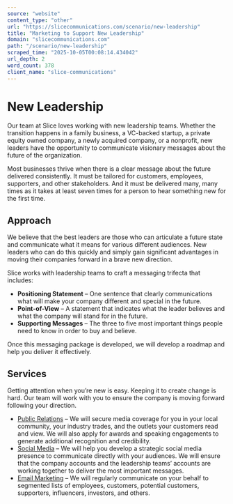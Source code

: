 ```yaml
---
source: "website"
content_type: "other"
url: "https://slicecommunications.com/scenario/new-leadership"
title: "Marketing to Support New Leadership"
domain: "slicecommunications.com"
path: "/scenario/new-leadership"
scraped_time: "2025-10-05T00:08:14.434042"
url_depth: 2
word_count: 378
client_name: "slice-communications"
---
```


# New Leadership

Our team at Slice loves working with new leadership teams. Whether the transition happens in a family business, a VC-backed startup, a private equity owned company, a newly acquired company, or a nonprofit, new leaders have the opportunity to communicate visionary messages about the future of the organization.

Most businesses thrive when there is a clear message about the future delivered consistently. It must be tailored for customers, employees, supporters, and other stakeholders. And it must be delivered many, many times as it takes at least seven times for a person to hear something new for the first time.

## Approach

We believe that the best leaders are those who can articulate a future state and communicate what it means for various different audiences. New leaders who can do this quickly and simply gain significant advantages in moving their companies forward in a brave new direction.

Slice works with leadership teams to craft a messaging trifecta that includes:

* **Positioning Statement** – One sentence that clearly communications what will make your company different and special in the future.
* **Point-of-View** – A statement that indicates what the leader believes and what the company will stand for in the future.
* **Supporting Messages** – The three to five most important things people need to know in order to buy and believe.

Once this messaging package is developed, we will develop a roadmap and help you deliver it effectively.

## Services

Getting attention when you’re new is easy. Keeping it to create change is hard. Our team will work with you to ensure the company is moving forward following your direction.

* [Public Relations](https://slicecommunications.com/public-relations) – We will secure media coverage for you in your local community, your industry trades, and the outlets your customers read and view. We will also apply for awards and speaking engagements to generate additional recognition and credibility.
* [Social Media](https://slicecommunications.com/social-media) – We will help you develop a strategic social media presence to communicate directly with your audiences. We will ensure that the company accounts and the leadership teams’ accounts are working together to deliver the most important messages.
* [Email Marketing](https://slicecommunications.com/email-marketing) – We will regularly communicate on your behalf to segmented lists of employees, customers, potential customers, supporters, influencers, investors, and others.